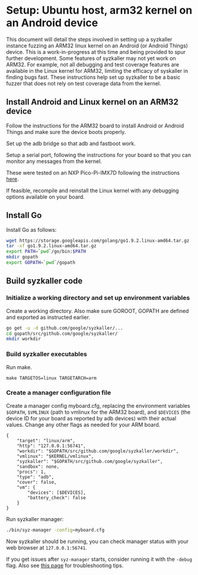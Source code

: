 # Setup: Ubuntu host, arm32 kernel on an Android device

This document will detail the steps involved in setting up a syzkaller instance fuzzing an ARM32 linux kernel on an Android (or Android Things) device. This is a work-in-progress at this time and being provided to spur further development. Some features of syzkaller may not yet work on ARM32. For example, not all debugging and test coverage features are available in the Linux kernel for ARM32, limiting the efficacy of syskaller in finding bugs fast. These instructions help set up syzkaller to be a basic fuzzer that does not rely on test coverage data from the kernel. 

## Install Android and Linux kernel on an ARM32 device

Follow the instructions for the ARM32 board to install Android or 
Android Things and make sure the device boots properly.

Set up the adb bridge so that adb and fastboot work.

Setup a serial port, following the instructions for your board so that you can monitor any messages from the kernel.

These were tested on an NXP Pico-Pi-IMX7D following the instructions [here](https://developer.android.com/things/hardware/developer-kits.html).

If feasible, recompile and reinstall the Linux kernel with any debugging options available on your board.

## Install Go

Install Go as follows:
``` bash
wget https://storage.googleapis.com/golang/go1.9.2.linux-amd64.tar.gz
tar -xf go1.9.2.linux-amd64.tar.gz
export PATH=`pwd`/go/bin:$PATH
mkdir gopath
export GOPATH=`pwd`/gopath
```

## Build syzkaller code

### Initialize a working directory and set up environment variables

Create a working directory. Also make sure GOROOT, GOPATH are defined and exported as instructed earlier.

``` bash
go get -u -d github.com/google/syzkaller/...
cd gopath/src/github.com/google/syzkaller/
mkdir workdir 
```

### Build syzkaller executables

Run make. 
```
make TARGETOS=linux TARGETARCH=arm
```

### Create a manager configuration file

Create a manager config myboard.cfg, replacing the environment
variables `$GOPATH`, `$VMLINUX` (path to vmlinux for the ARM32 board), and `$DEVICES` (the device ID for your board as reported by adb devices) with their actual values. Change any other flags as needed for your ARM board.
```
{
	"target": "linux/arm",
	"http": "127.0.0.1:56741",
	"workdir": "$GOPATH/src/github.com/google/syzkaller/workdir",
	"vmlinux": "$KERNEL/vmlinux",
	"syzkaller": "$GOPATH/src/github.com/google/syzkaller",
	"sandbox": none,
	"procs": 1,
	"type": "adb",
	"cover": false, 
	"vm": {
		"devices": [$DEVICES],
		"battery_check": false
	}
}
```

Run syzkaller manager:
``` bash
./bin/syz-manager -config=myboard.cfg
```

Now syzkaller should be running, you can check manager status with your web browser at `127.0.0.1:56741`.

If you get issues after `syz-manager` starts, consider running it with the `-debug` flag.
Also see [this page](troubleshooting.md) for troubleshooting tips.
